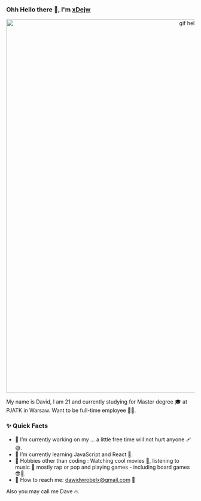 ### Ohh Hello there 👋, I'm [xDejw](https://github.com/xDejw)
<p align="center">
  <img src="https://user-images.githubusercontent.com/74014874/177049862-6ea3d534-eac2-4e8c-bde1-ccdae919415d.gif" alt="gif hello there" width="1000"/>
</p>
<p>
  My name is David, I am 21 and currently studying for Master degree 🎓 at PJATK in Warsaw. Want to be full-time employee 🧑‍💼.
</p>


### ✨ Quick Facts

- 🔭 I’m currently working on my ... a little free time will not hurt anyone 🩹😅.
- 🌱 I’m currently learning JavaScript and React 💪.
- 🎿 Hobbies other than coding : Watching cool movies 👀, listening to music 🎵 mostly rap or pop and playing games - including board games 😎🎲.
- 📮 How to reach me: dawidwrobelx@gmail.com 🤙

Also you may call me Dave 🔥.

